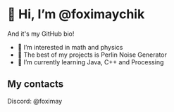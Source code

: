 # 👋 Hi, I’m @foximaychik
And it's my GitHub bio!

- 👀 I’m interested in math and physics
- 🔮 The best of my projects is Perlin Noise Generator 
- 🌱 I’m currently learning Java, C++ and Processing

## My contacts

Discord: @foximay
